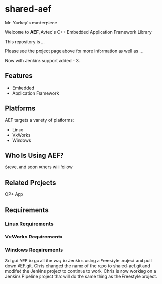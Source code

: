 # shared-aef
Mr. Yackey's masterpiece

Welcome to **AEF**, Avtec's C++ Embedded Application Framework Library

This repository is ...

Please see the project page above for more information as well as ...

Now with Jenkins support added - 3.

## Features ##

  * Embedded
  * Application Framework

## Platforms ##

AEF targets a variety of platforms:

  * Linux
  * VxWorks
  * Windows

## Who Is Using AEF? ##

Steve, and soon others will follow

## Related Projects ##

OP+ App

## Requirements ##

### Linux Requirements ###

### VxWorks Requirements ###

### Windows Requirements ###


Sri got AEF to go all the way to Jenkins using a Freestyle project and pull down AEF.git.
Chris changed the name of the repo to shared-aef.git and modifed the Jenkins project to continue to work.
Chris is now working on a Jenkins Pipeline project that will do the same thing as the Freestyle project.
